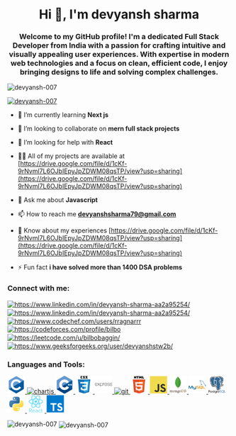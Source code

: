 <h1 align="center">Hi 👋, I'm devyansh sharma</h1>
<h3 align="center">Welcome to my GitHub profile! I'm a dedicated Full Stack Developer from India with a passion for crafting intuitive and visually appealing user experiences. With expertise in modern web technologies and a focus on clean, efficient code, I enjoy bringing designs to life and solving complex challenges.</h3>

<p align="left"> <img src="https://komarev.com/ghpvc/?username=devyansh-007&label=Profile%20views&color=0e75b6&style=flat" alt="devyansh-007" /> </p>

<p align="left"> <a href="https://github.com/ryo-ma/github-profile-trophy"><img src="https://github-profile-trophy.vercel.app/?username=devyansh-007" alt="devyansh-007" /></a> </p>

- 🌱 I’m currently learning **Next js**

- 👯 I’m looking to collaborate on **mern full stack projects**

- 🤝 I’m looking for help with **React**

- 👨‍💻 All of my projects are available at [https://drive.google.com/file/d/1cKf-9rNvml7L6OJbIEpyJpZDWM08qsTP/view?usp=sharing](https://drive.google.com/file/d/1cKf-9rNvml7L6OJbIEpyJpZDWM08qsTP/view?usp=sharing)

- 💬 Ask me about **Javascript**

- 📫 How to reach me **devyanshsharma79@gmail.com**

- 📄 Know about my experiences [https://drive.google.com/file/d/1cKf-9rNvml7L6OJbIEpyJpZDWM08qsTP/view?usp=sharing](https://drive.google.com/file/d/1cKf-9rNvml7L6OJbIEpyJpZDWM08qsTP/view?usp=sharing)

- ⚡ Fun fact **i have solved more than 1400 DSA problems**

<h3 align="left">Connect with me:</h3>
<p align="left">
<a href="https://linkedin.com/in/https://www.linkedin.com/in/devyansh-sharma-aa2a95254/" target="blank"><img align="center" src="https://raw.githubusercontent.com/rahuldkjain/github-profile-readme-generator/master/src/images/icons/Social/linked-in-alt.svg" alt="https://www.linkedin.com/in/devyansh-sharma-aa2a95254/" height="30" width="40" /></a>
<a href="https://medium.com/https://www.linkedin.com/in/devyansh-sharma-aa2a95254/" target="blank"><img align="center" src="https://raw.githubusercontent.com/rahuldkjain/github-profile-readme-generator/master/src/images/icons/Social/medium.svg" alt="https://www.linkedin.com/in/devyansh-sharma-aa2a95254/" height="30" width="40" /></a>
<a href="https://www.codechef.com/users/https://www.codechef.com/users/rragnarrr" target="blank"><img align="center" src="https://cdn.jsdelivr.net/npm/simple-icons@3.1.0/icons/codechef.svg" alt="https://www.codechef.com/users/rragnarrr" height="30" width="40" /></a>
<a href="https://codeforces.com/profile/https://codeforces.com/profile/bilbo" target="blank"><img align="center" src="https://raw.githubusercontent.com/rahuldkjain/github-profile-readme-generator/master/src/images/icons/Social/codeforces.svg" alt="https://codeforces.com/profile/bilbo" height="30" width="40" /></a>
<a href="https://www.leetcode.com/https://leetcode.com/u/bilbobaggin/" target="blank"><img align="center" src="https://raw.githubusercontent.com/rahuldkjain/github-profile-readme-generator/master/src/images/icons/Social/leet-code.svg" alt="https://leetcode.com/u/bilbobaggin/" height="30" width="40" /></a>
<a href="https://auth.geeksforgeeks.org/user/https://www.geeksforgeeks.org/user/devyanshstw2b/" target="blank"><img align="center" src="https://raw.githubusercontent.com/rahuldkjain/github-profile-readme-generator/master/src/images/icons/Social/geeks-for-geeks.svg" alt="https://www.geeksforgeeks.org/user/devyanshstw2b/" height="30" width="40" /></a>
</p>

<h3 align="left">Languages and Tools:</h3>
<p align="left"> <a href="https://www.cprogramming.com/" target="_blank" rel="noreferrer"> <img src="https://raw.githubusercontent.com/devicons/devicon/master/icons/c/c-original.svg" alt="c" width="40" height="40"/> </a> <a href="https://www.chartjs.org" target="_blank" rel="noreferrer"> <img src="https://www.chartjs.org/media/logo-title.svg" alt="chartjs" width="40" height="40"/> </a> <a href="https://www.w3schools.com/cpp/" target="_blank" rel="noreferrer"> <img src="https://raw.githubusercontent.com/devicons/devicon/master/icons/cplusplus/cplusplus-original.svg" alt="cplusplus" width="40" height="40"/> </a> <a href="https://www.w3schools.com/css/" target="_blank" rel="noreferrer"> <img src="https://raw.githubusercontent.com/devicons/devicon/master/icons/css3/css3-original-wordmark.svg" alt="css3" width="40" height="40"/> </a> <a href="https://expressjs.com" target="_blank" rel="noreferrer"> <img src="https://raw.githubusercontent.com/devicons/devicon/master/icons/express/express-original-wordmark.svg" alt="express" width="40" height="40"/> </a> <a href="https://git-scm.com/" target="_blank" rel="noreferrer"> <img src="https://www.vectorlogo.zone/logos/git-scm/git-scm-icon.svg" alt="git" width="40" height="40"/> </a> <a href="https://www.w3.org/html/" target="_blank" rel="noreferrer"> <img src="https://raw.githubusercontent.com/devicons/devicon/master/icons/html5/html5-original-wordmark.svg" alt="html5" width="40" height="40"/> </a> <a href="https://developer.mozilla.org/en-US/docs/Web/JavaScript" target="_blank" rel="noreferrer"> <img src="https://raw.githubusercontent.com/devicons/devicon/master/icons/javascript/javascript-original.svg" alt="javascript" width="40" height="40"/> </a> <a href="https://www.mongodb.com/" target="_blank" rel="noreferrer"> <img src="https://raw.githubusercontent.com/devicons/devicon/master/icons/mongodb/mongodb-original-wordmark.svg" alt="mongodb" width="40" height="40"/> </a> <a href="https://www.mysql.com/" target="_blank" rel="noreferrer"> <img src="https://raw.githubusercontent.com/devicons/devicon/master/icons/mysql/mysql-original-wordmark.svg" alt="mysql" width="40" height="40"/> </a> <a href="https://www.postgresql.org" target="_blank" rel="noreferrer"> <img src="https://raw.githubusercontent.com/devicons/devicon/master/icons/postgresql/postgresql-original-wordmark.svg" alt="postgresql" width="40" height="40"/> </a> <a href="https://www.python.org" target="_blank" rel="noreferrer"> <img src="https://raw.githubusercontent.com/devicons/devicon/master/icons/python/python-original.svg" alt="python" width="40" height="40"/> </a> <a href="https://reactjs.org/" target="_blank" rel="noreferrer"> <img src="https://raw.githubusercontent.com/devicons/devicon/master/icons/react/react-original-wordmark.svg" alt="react" width="40" height="40"/> </a> <a href="https://www.typescriptlang.org/" target="_blank" rel="noreferrer"> <img src="https://raw.githubusercontent.com/devicons/devicon/master/icons/typescript/typescript-original.svg" alt="typescript" width="40" height="40"/> </a> </p>

<p><img align="left" src="https://github-readme-stats.vercel.app/api/top-langs?username=devyansh-007&show_icons=true&locale=en&layout=compact" alt="devyansh-007" /></p>

<p>&nbsp;<img align="center" src="https://github-readme-stats.vercel.app/api?username=devyansh-007&show_icons=true&locale=en" alt="devyansh-007" /></p>

